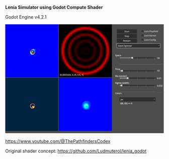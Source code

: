 **Lenia Simulator using Godot Compute Shader**

Godot Engine v4.2.1

![thumbnail](readme-thumbnail.png "Lenia Simulator using Godot GLSL Compute Shader")

https://www.youtube.com/@ThePathfindersCodex

Original shader concept: https://github.com/Ludmuterol/lenia_godot

